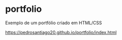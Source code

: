 # portfolio
Exemplo de um portfólio criado em HTML/CSS

https://pedrosantiago20.github.io/portfolio/index.html
